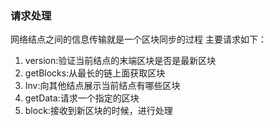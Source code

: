 ### 请求处理
网络结点之间的信息传输就是一个区块同步的过程
主要请求如下：
1. version:验证当前结点的末端区块是否是最新区块
2. getBlocks:从最长的链上面获取区块
3. Inv:向其他结点展示当前结点有哪些区块
4. getData:请求一个指定的区块
5. block:接收到新区块的时候，进行处理

